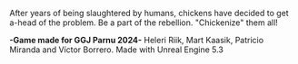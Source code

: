 After years of being slaughtered by humans, chickens have decided to get a-head of the problem.
Be a part of the rebellion.
 "Chickenize" them all!


**-Game made for GGJ Parnu 2024-**
Heleri Riik, Mart Kaasik, Patricio Miranda and Víctor Borrero.
Made with Unreal Engine 5.3
